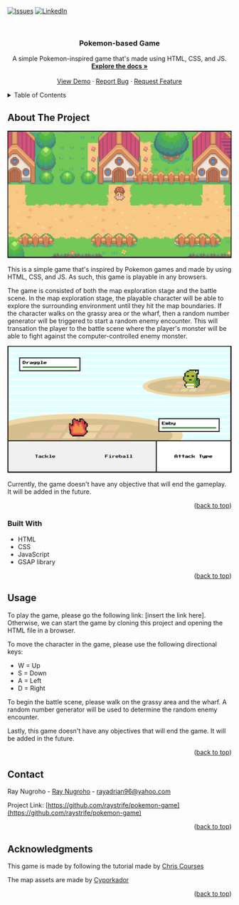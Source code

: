 <a name="readme-top"></a>

[![Issues][issues-shield]][issues-url]
[![LinkedIn][linkedin-shield]][linkedin-url]


<br />
<div align="center">

<h3 align="center">Pokemon-based Game</h3>

  <p align="center">
    A simple Pokemon-inspired game that's made using HTML, CSS, and JS.
    <br />
    <a href="https://github.com/raystrife/pokemon-game"><strong>Explore the docs »</strong></a>
    <br />
    <br />
    <a href="https://github.com/github_username/repo_name">View Demo</a>
    ·
    <a href="https://github.com/raystrife/pokemon-game/issues">Report Bug</a>
    ·
    <a href="https://github.com/raystrife/pokemon-game/issues">Request Feature</a>
  </p>
</div>


<details>
  <summary>Table of Contents</summary>
  <ol>
    <li>
      <a href="#about-the-project">About The Project</a>
      <ul>
        <li><a href="#built-with">Built With</a></li>
      </ul>
    </li>
    <li><a href="#usage">Usage</a></li>
    <li><a href="#contact">Contact</a></li>
    <li><a href="#acknowledgments">Acknowledgments</a></li>
  </ol>
</details>


## About The Project

![Pokemon Game Screenshot](https://github.com/raystrife/pokemon-game/blob/main/images/map-image.PNG)

This is a simple game that's inspired by Pokemon games and made by using HTML, CSS, and JS. As such, this game is playable in any browsers. 

The game is consisted of both the map exploration stage and the battle scene. In the map exploration stage, the playable character will be able to explore the surrounding environment until they hit the map boundaries. If the character walks on the grassy area or the wharf, then a random number generator will be triggered to start a random enemy encounter. This will transation the player to the battle scene where the player's monster will be able to fight against the computer-controlled enemy monster.

![Pokemon Battle Screenshot](https://github.com/raystrife/pokemon-game/blob/main/images/battle-image.PNG)

Currently, the game doesn't have any objective that will end the gameplay. It will be added in the future.

<p align="right">(<a href="#readme-top">back to top</a>)</p>


### Built With

* HTML
* CSS
* JavaScript
* GSAP library

<p align="right">(<a href="#readme-top">back to top</a>)</p>


## Usage

To play the game, please go the following link: [insert the link here]. Otherwise, we can start the game by cloning this project and opening the HTML file in a browser.

To move the character in the game, please use the following directional keys:
* W = Up
* S = Down
* A = Left
* D = Right

To begin the battle scene, please walk on the grassy area and the wharf. A random number generator will be used to determine the random enemy encounter.

Lastly, this game doesn't have any objectives that will end the game. It will be added in the future.

<p align="right">(<a href="#readme-top">back to top</a>)</p>


## Contact

Ray Nugroho - [Ray Nugroho](https://www.linkedin.com/in/ray-nugroho/) - rayadrian96@yahoo.com

Project Link: [https://github.com/raystrife/pokemon-game](https://github.com/raystrife/pokemon-game)

<p align="right">(<a href="#readme-top">back to top</a>)</p>


## Acknowledgments

This game is made by following the tutorial made by [Chris Courses](https://www.youtube.com/@ChrisCourses)

The map assets are made by [Cyporkador](https://cypor.itch.io/12x12-rpg-tileset)

<p align="right">(<a href="#readme-top">back to top</a>)</p>


<!-- MARKDOWN LINKS & IMAGES -->
[issues-shield]: https://img.shields.io/github/issues/github_username/repo_name.svg?style=for-the-badge
[issues-url]: https://github.com/raystrife/pokemon-game/issues
[linkedin-shield]: https://img.shields.io/badge/-LinkedIn-black.svg?style=for-the-badge&logo=linkedin&colorB=555
[linkedin-url]: https://www.linkedin.com/in/ray-nugroho/
